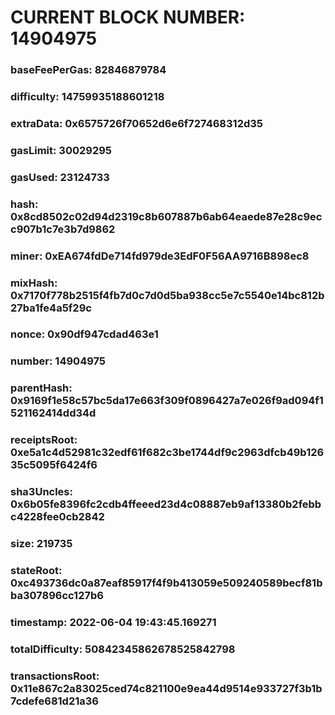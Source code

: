 # CURRENT BLOCK NUMBER: 14904975

### baseFeePerGas: 82846879784
### difficulty: 14759935188601218
### extraData: 0x6575726f70652d6e6f727468312d35
### gasLimit: 30029295
### gasUsed: 23124733
### hash: 0x8cd8502c02d94d2319c8b607887b6ab64eaede87e28c9ecc907b1c7e3b7d9862
### miner: 0xEA674fdDe714fd979de3EdF0F56AA9716B898ec8
### mixHash: 0x7170f778b2515f4fb7d0c7d0d5ba938cc5e7c5540e14bc812b27ba1fe4a5f29c
### nonce: 0x90df947cdad463e1
### number: 14904975
### parentHash: 0x9169f1e58c57bc5da17e663f309f0896427a7e026f9ad094f1521162414dd34d
### receiptsRoot: 0xe5a1c4d52981c32edf61f682c3be1744df9c2963dfcb49b12635c5095f6424f6
### sha3Uncles: 0x6b05fe8396fc2cdb4ffeeed23d4c08887eb9af13380b2febbc4228fee0cb2842
### size: 219735
### stateRoot: 0xc493736dc0a87eaf85917f4f9b413059e509240589becf81bba307896cc127b6
### timestamp: 2022-06-04 19:43:45.169271
### totalDifficulty: 50842345862678525842798
### transactionsRoot: 0x11e867c2a83025ced74c821100e9ea44d9514e933727f3b1b7cdefe681d21a36

